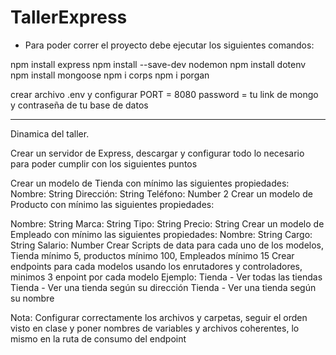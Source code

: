 # TallerExpress

- Para poder correr el proyecto debe ejecutar los siguientes comandos: 

npm install express
npm install --save-dev nodemon
npm install dotenv
npm install mongoose
npm i corps
npm i porgan


crear archivo .env y configurar
PORT = 8080
password = tu link de mongo y contraseña de tu base de datos

**********************************************************************************************************************

Dinamica del taller.

Crear un servidor de Express, descargar y configurar todo lo necesario para poder cumplir con los siguientes puntos

Crear un modelo de Tienda con mínimo las siguientes propiedades:
Nombre: String
Dirección: String
Teléfono: Number
2 Crear un modelo de Producto con mínimo las siguientes propiedades:
     
Nombre: String
Marca: String
Tipo: String
Precio: String
Crear un modelo de Empleado con mínimo las siguientes propiedades:
Nombre: String
Cargo: String
Salario: Number
Crear Scripts de data para cada uno de los modelos, Tienda mínimo 5, productos mínimo 100, Empleados mínimo 15
Crear endpoints para cada modelos usando los enrutadores y controladores, minimos 3 enpoint por cada modelo
  Ejemplo: 
      Tienda - Ver todas las tiendas
      Tienda - Ver una tienda según su dirección
      Tienda - Ver una tienda según su nombre

Nota: Configurar correctamente los archivos y carpetas, seguir el orden visto en clase y poner nombres de variables y archivos coherentes, lo mismo en la ruta de consumo del endpoint
